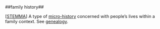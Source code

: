 ##family history##

\[[STEMMA](SOURCES.md#STEMMA)\] A type of [micro-history](micro-history.md) concerned with people’s lives within a family context. See [genealogy](genealogy.md).
